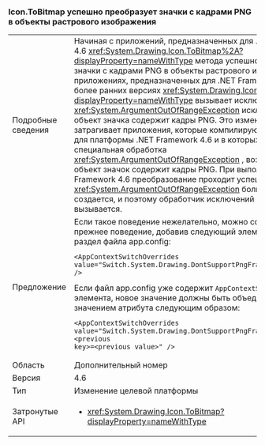 ### <a name="icontobitmap-successfully-converts-icons-with-png-frames-into-bitmap-objects"></a>Icon.ToBitmap успешно преобразует значки с кадрами PNG в объекты растрового изображения

|   |   |
|---|---|
|Подробные сведения|Начиная с приложений, предназначенных для .NET Framework 4.6 <xref:System.Drawing.Icon.ToBitmap%2A?displayProperty=nameWithType> метода успешно преобразует значки с кадрами PNG в объекты растрового изображения. В приложениях, предназначенных для .NET Framework 4.5.2 и более ранних версиях <xref:System.Drawing.Icon.ToBitmap%2A?displayProperty=nameWithType> вызывает исключение <xref:System.ArgumentOutOfRangeException> исключение, если объект значка содержит кадры PNG. Это изменение затрагивает приложения, которые компилируются повторно для платформы .NET Framework 4.6 и в которых реализуется специальная обработка <xref:System.ArgumentOutOfRangeException> , возникает, когда объект значок содержит кадры PNG. При выполнении в .NET Framework 4.6 преобразование проходит успешно, исключение <xref:System.ArgumentOutOfRangeException> больше не создается, и поэтому обработчик исключений больше не вызывается.|
|Предложение|Если такое поведение нежелательно, можно сохранить прежнее поведение, добавив следующий элемент <code>&lt;runtime&gt;</code> раздел файла app.config:<pre><code class="language-xml">&lt;AppContextSwitchOverrides&#13;&#10;value=&quot;Switch.System.Drawing.DontSupportPngFramesInIcons=true&quot; /&gt;&#13;&#10;</code></pre>Если файл app.config уже содержит <code>AppContextSwitchOverrides</code> элемента, новое значение должны быть объединены со значением атрибута следующим образом:<pre><code class="language-xml">&lt;AppContextSwitchOverrides&#13;&#10;value=&quot;Switch.System.Drawing.DontSupportPngFramesInIcons=true;&lt;previous key&gt;=&lt;previous value&gt;&quot; /&gt;&#13;&#10;</code></pre>|
|Область|Дополнительный номер|
|Версия|4.6|
|Тип|Изменение целевой платформы|
|Затронутые API|<ul><li><xref:System.Drawing.Icon.ToBitmap?displayProperty=nameWithType></li></ul>|

